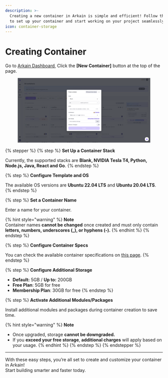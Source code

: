 ```yaml
---
description: >-
  Creating a new container in Arkain is simple and efficient! Follow these steps
  to set up your container and start working on your project seamlessly.
icon: container-storage
---
```


# Creating Container

Go to [Arkain Dashboard](https://arkain.io/my/dashboard), Click the **\[New Container]** button at the top of the page.

<figure><img src="../../../../../.gitbook/assets/new_container.png" alt=""><figcaption></figcaption></figure>

{% stepper %}
{% step %}
**Set Up a Container Stack**

Currently, the supported stacks are **Blank, NVIDIA Tesla T4, Python, Node.js, Java, React and Go**.
{% endstep %}

{% step %}
**Configure Template and OS**&#x20;

The available OS versions are **Ubuntu 22.04 LTS** and **Ubuntu 20.04 LTS**.
{% endstep %}

{% step %}
**Set a Container Name**

Enter a name for your container.

{% hint style="warning" %}
**Note**\
Container names **cannot be changed** once created and must only contain **letters, numbers, underscores (\_), or hyphens (-).**
{% endhint %}
{% endstep %}

{% step %}
**Configure Container Specs**

You can check the available container specifications on [this page](https://docs.arkain.io/user-guide/dashboard/container/container-specifications).
{% endstep %}

{% step %}
**Configure Additional Storage**

* **Default:** 5GB / **Up to:** 200GB
* **Free Plan**: 5GB for free
* **Membership Plan**: 30GB for free
{% endstep %}

{% step %}
**Activate Additional Modules/Packages**

Install additional modules and packages during container creation to save time.

{% hint style="warning" %}
**Note**

* Once upgraded, storage **cannot be downgraded.**
* If you **exceed your free storage**, **additional charges** will apply based on your usage.
{% endhint %}
{% endstep %}
{% endstepper %}

***

With these easy steps, you’re all set to create and customize your container in Arkain! \
Start building smarter and faster today.&#x20;
